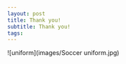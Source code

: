 ```yaml
---
layout: post
title: Thank you!  
subtitle: Thank you!  
tags: 
---
```

![uniform](images/Soccer uniform.jpg)

